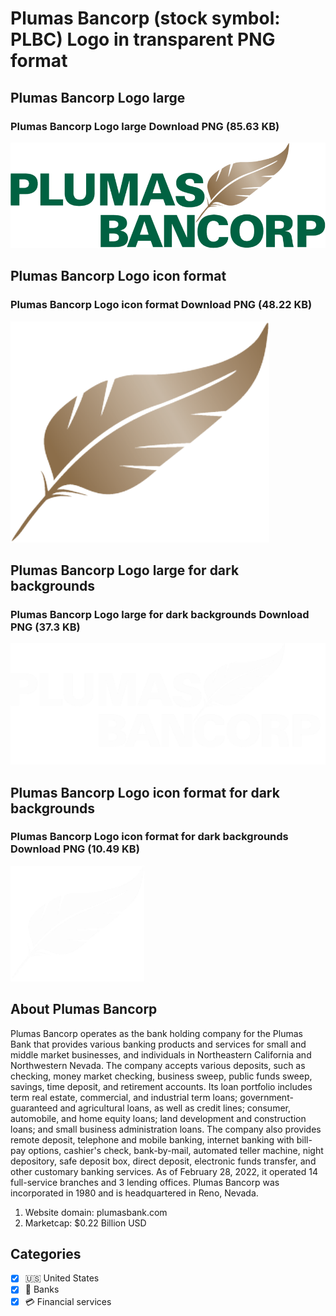 # Plumas Bancorp (stock symbol: PLBC) Logo in transparent PNG format

## Plumas Bancorp Logo large

### Plumas Bancorp Logo large Download PNG (85.63 KB)

![Plumas Bancorp Logo large Download PNG (85.63 KB)](/img/orig/PLBC_BIG-6515f704.png)

## Plumas Bancorp Logo icon format

### Plumas Bancorp Logo icon format Download PNG (48.22 KB)

![Plumas Bancorp Logo icon format Download PNG (48.22 KB)](/img/orig/PLBC-4eefa983.png)

## Plumas Bancorp Logo large for dark backgrounds

### Plumas Bancorp Logo large for dark backgrounds Download PNG (37.3 KB)

![Plumas Bancorp Logo large for dark backgrounds Download PNG (37.3 KB)](/img/orig/PLBC_BIG.D-fd4bd9be.png)

## Plumas Bancorp Logo icon format for dark backgrounds

### Plumas Bancorp Logo icon format for dark backgrounds Download PNG (10.49 KB)

![Plumas Bancorp Logo icon format for dark backgrounds Download PNG (10.49 KB)](/img/orig/PLBC.D-f96ea54c.png)

## About Plumas Bancorp

Plumas Bancorp operates as the bank holding company for the Plumas Bank that provides various banking products and services for small and middle market businesses, and individuals in Northeastern California and Northwestern Nevada. The company accepts various deposits, such as checking, money market checking, business sweep, public funds sweep, savings, time deposit, and retirement accounts. Its loan portfolio includes term real estate, commercial, and industrial term loans; government-guaranteed and agricultural loans, as well as credit lines; consumer, automobile, and home equity loans; land development and construction loans; and small business administration loans. The company also provides remote deposit, telephone and mobile banking, internet banking with bill-pay options, cashier's check, bank-by-mail, automated teller machine, night depository, safe deposit box, direct deposit, electronic funds transfer, and other customary banking services. As of February 28, 2022, it operated 14 full-service branches and 3 lending offices. Plumas Bancorp was incorporated in 1980 and is headquartered in Reno, Nevada.

1. Website domain: plumasbank.com
2. Marketcap: $0.22 Billion USD


## Categories
- [x] 🇺🇸 United States
- [x] 🏦 Banks
- [x] 💳 Financial services
